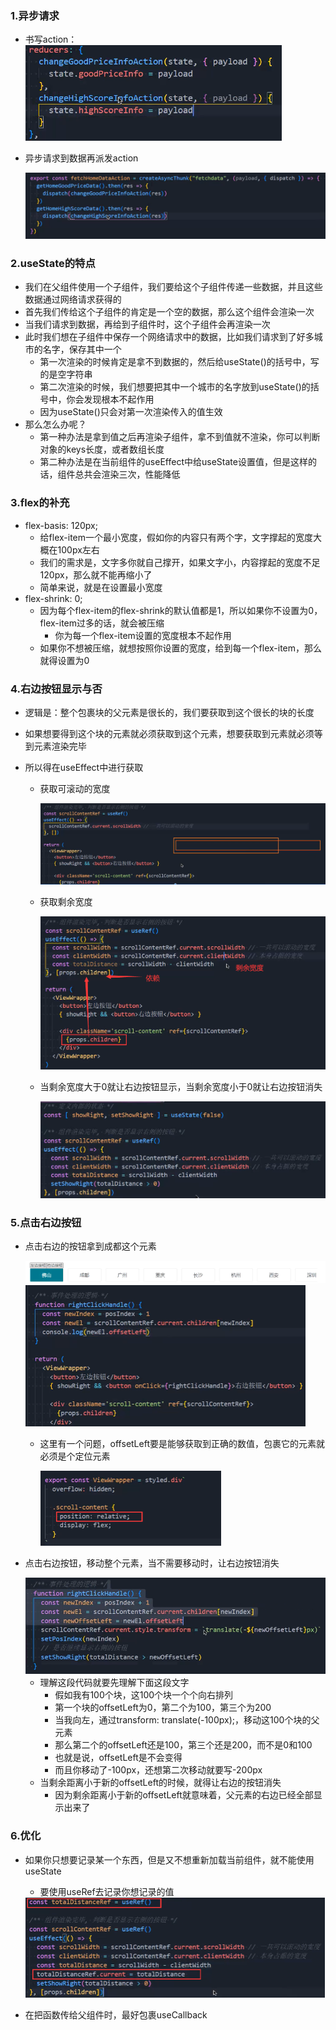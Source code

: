 ### 1.异步请求

- 书写action：<img src="images/image-20220917191449991.png" alt="image-20220917191449991" style="zoom:67%;" />

- 异步请求到数据再派发action

  <img src="images/image-20220917191528193.png" alt="image-20220917191528193" style="zoom:67%;" />

### 2.useState的特点

- 我们在父组件使用一个子组件，我们要给这个子组件传递一些数据，并且这些数据通过网络请求获得的
- 首先我们传给这个子组件的肯定是一个空的数据，那么这个组件会渲染一次
- 当我们请求到数据，再给到子组件时，这个子组件会再渲染一次
- 此时我们想在子组件中保存一个网络请求中的数据，比如我们请求到了好多城市的名字，保存其中一个
  - 第一次渲染的时候肯定是拿不到数据的，然后给useState()的括号中，写的是空字符串
  - 第二次渲染的时候，我们想要把其中一个城市的名字放到useState()的括号中，你会发现根本不起作用
  - 因为useState()只会对第一次渲染传入的值生效
- 那么怎么办呢？
  - 第一种办法是拿到值之后再渲染子组件，拿不到值就不渲染，你可以判断对象的keys长度，或者数组长度
  - 第二种办法是在当前组件的useEffect中给useState设置值，但是这样的话，组件总共会渲染三次，性能降低

### 3.flex的补充

- flex-basis: 120px;
  - 给flex-item一个最小宽度，假如你的内容只有两个字，文字撑起的宽度大概在100px左右
  - 我们的需求是，文字多你就自己撑开，如果文字小，内容撑起的宽度不足120px，那么就不能再缩小了
  - 简单来说，就是在设置最小宽度
- flex-shrink: 0;
  - 因为每个flex-item的flex-shrink的默认值都是1，所以如果你不设置为0，flex-item过多的话，就会被压缩
    - 你为每一个flex-item设置的宽度根本不起作用
  - 如果你不想被压缩，就想按照你设置的宽度，给到每一个flex-item，那么就得设置为0

### 4.右边按钮显示与否

- 逻辑是：整个包裹块的父元素是很长的，我们要获取到这个很长的块的长度

- 如果想要得到这个块的元素就必须获取到这个元素，想要获取到元素就必须等到元素渲染完毕

- 所以得在useEffect中进行获取

  - 获取可滚动的宽度

    <img src="images/image-20220918085612643.png" alt="image-20220918085612643" style="zoom: 50%;" />

  - 获取剩余宽度

    <img src="images/image-20220918085924032.png" alt="image-20220918085924032" style="zoom:50%;" />

  - 当剩余宽度大于0就让右边按钮显示，当剩余宽度小于0就让右边按钮消失

    <img src="images/image-20220918090040954.png" alt="image-20220918090040954" style="zoom:50%;" />

### 5.点击右边按钮

- 点击右边的按钮拿到成都这个元素

  <img src="images/image-20220918090800224.png" alt="image-20220918090800224" style="zoom:50%;" />

  <img src="images/image-20220918090534238.png" alt="image-20220918090534238" style="zoom:50%;" />

  - 这里有一个问题，offsetLeft要是能够获取到正确的数值，包裹它的元素就必须是个定位元素

    <img src="images/image-20220918090856238.png" alt="image-20220918090856238" style="zoom:50%;" />

- 点击右边按钮，移动整个元素，当不需要移动时，让右边按钮消失

  <img src="images/image-20220918092211543.png" alt="image-20220918092211543" style="zoom: 67%;" />

  - 理解这段代码就要先理解下面这段文字
    - 假如我有100个块，这100个块一个个向右排列
    - 第一个块的offsetLeft为0，第二个为100，第三个为200
    - 当我向左，通过transform: translate(-100px);，移动这100个块的父元素
    - 那么第二个的offsetLeft还是100，第三个还是200，而不是0和100
    - 也就是说，offsetLeft是不会变得
    - 而且你移动了-100px，还想第二次移动就要写-200px
  - 当剩余距离小于新的offsetLeft的时候，就得让右边的按钮消失
    - 因为剩余距离小于新的offsetLeft就意味着，父元素的右边已经全部显示出来了

### 6.优化

- 如果你只想要记录某一个东西，但是又不想重新加载当前组件，就不能使用useState

  - 要使用useRef去记录你想记录的值

  <img src="images/image-20220918092803737.png" alt="image-20220918092803737" style="zoom:50%;" />

- 在把函数传给父组件时，最好包裹useCallback